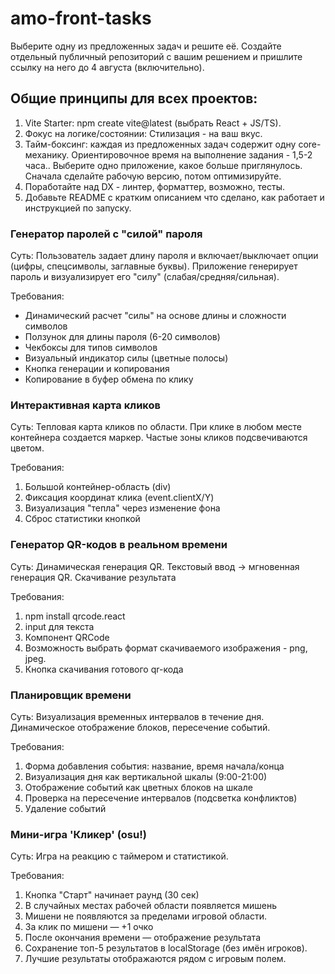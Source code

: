 # amo-front-tasks

Выберите одну из предложенных задач и решите её. Создайте отдельный публичный репозиторий с вашим решением и пришлите ссылку на него до 4 августа (включительно).

## Общие принципы для всех проектов:

1. Vite Starter: npm create vite@latest (выбрать React + JS/TS).
2. Фокус на логике/состоянии: Стилизация - на ваш вкус.
3. Тайм-боксинг: каждая из предложенных задач содержит одну core-механику. Ориентировочное время на выполнение задания - 1,5-2 часа.. Выберите одно приложение, какое больше приглянулось. Сначала сделайте рабочую версию, потом оптимизируйте.
4. Поработайте над DX - линтер, форматтер, возможно, тесты.
5. Добавьте README с кратким описанием что сделано, как работает и инструкцией по запуску.

### Генератор паролей с "силой" пароля
Суть: Пользователь задает длину пароля и включает/выключает опции (цифры, спецсимволы, заглавные буквы). Приложение генерирует пароль и визуализирует его "силу" (слабая/средняя/сильная).

Требования:
- Динамический расчет "силы" на основе длины и сложности символов
- Ползунок для длины пароля (6-20 символов)
- Чекбоксы для типов символов
- Визуальный индикатор силы (цветные полосы)
- Кнопка генерации и копирования
- Копирование в буфер обмена по клику

### Интерактивная карта кликов
Суть: Тепловая карта кликов по области. При клике в любом месте контейнера создается маркер. Частые зоны кликов подсвечиваются цветом.

Требования:
1. Большой контейнер-область (div)
2. Фиксация координат клика (event.clientX/Y)
3. Визуализация "тепла" через изменение фона
4. Сброс статистики кнопкой

### Генератор QR-кодов в реальном времени
Суть: Динамическая генерация QR. Текстовый ввод → мгновенная генерация QR. Скачивание результата

Требования:
1. npm install qrcode.react
2. input для текста
3. Компонент QRCode
4. Возможность выбрать формат скачиваемого изображения - png, jpeg.
5. Кнопка скачивания готового qr-кода

### Планировщик времени
Суть: Визуализация временных интервалов в течение дня. Динамическое отображение блоков, пересечение событий.

Требования:
1. Форма добавления события: название, время начала/конца
2. Визуализация дня как вертикальной шкалы (9:00-21:00)
3. Отображение событий как цветных блоков на шкале
4. Проверка на пересечение интервалов (подсветка конфликтов)
5. Удаление событий

### Мини-игра 'Кликер' (osu!)
Суть: Игра на реакцию с таймером и статистикой.

Требования:
1. Кнопка "Старт" начинает раунд (30 сек)
2. В случайных местах рабочей области появляется мишень
3. Мишени не появляются за пределами игровой области.
4. За клик по мишени — +1 очко
5. После окончания времени — отображение результата
6. Сохранение топ-5 результатов в localStorage (без имён игроков).
7. Лучшие результаты отображаются рядом с игровым полем.

